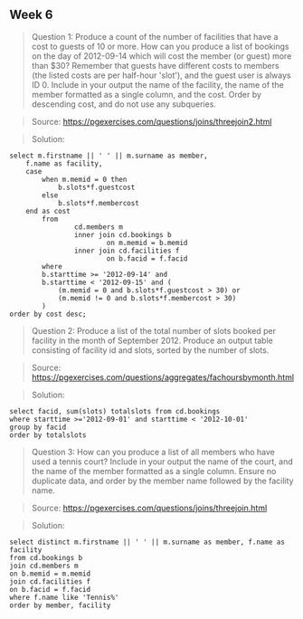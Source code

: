 ## Week 6

> Question 1:  Produce a count of the number of facilities that have a cost to guests of 10 or more.
> How can you produce a list of bookings on the day of 2012-09-14 which will cost the member (or guest) more than $30? Remember that guests have different costs to members (the 
> listed costs are per half-hour 'slot'), and the guest user is always ID 0. Include in your output the name of the facility, the name of the member formatted as a single column, 
> and the cost. Order by descending cost, and do not use any subqueries.

> Source: https://pgexercises.com/questions/joins/threejoin2.html

> Solution:

```
select m.firstname || ' ' || m.surname as member, 
	f.name as facility, 
	case 
		when m.memid = 0 then
			b.slots*f.guestcost
		else
			b.slots*f.membercost
	end as cost
        from
                cd.members m                
                inner join cd.bookings b
                        on m.memid = b.memid
                inner join cd.facilities f
                        on b.facid = f.facid
        where
		b.starttime >= '2012-09-14' and 
		b.starttime < '2012-09-15' and (
			(m.memid = 0 and b.slots*f.guestcost > 30) or
			(m.memid != 0 and b.slots*f.membercost > 30)
		)
order by cost desc;   
```

> Question 2: Produce a list of the total number of slots booked per facility in the month of September 2012. Produce an output table consisting of facility id and slots, sorted by the number of slots.

> Source: https://pgexercises.com/questions/aggregates/fachoursbymonth.html

> Solution:

```
select facid, sum(slots) totalslots from cd.bookings
where starttime >='2012-09-01' and starttime < '2012-10-01'
group by facid
order by totalslots
```

> Question 3: How can you produce a list of all members who have used a tennis court? Include in your output the name of the court, and the name of the member formatted as a single column. Ensure no duplicate data, and order by the member name followed by the facility name.

> Source: https://pgexercises.com/questions/joins/threejoin.html

> Solution:

```
select distinct m.firstname || ' ' || m.surname as member, f.name as facility
from cd.bookings b
join cd.members m
on b.memid = m.memid
join cd.facilities f
on b.facid = f.facid
where f.name like 'Tennis%'
order by member, facility
```